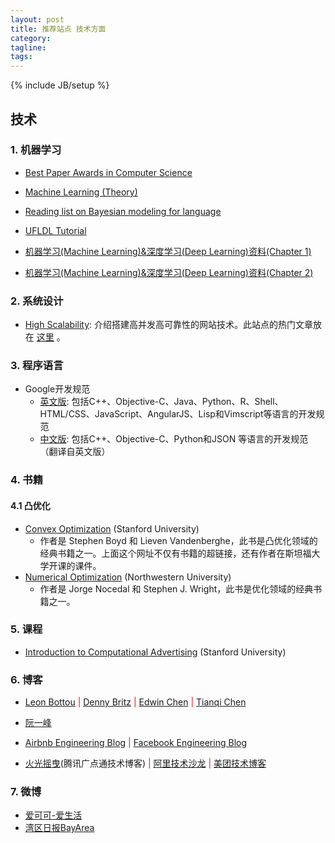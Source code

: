 ```yaml
---
layout: post
title: 推荐站点 技术方面
category:
tagline:
tags:
---
```

{% include JB/setup %}

## 技术

### 1. 机器学习

+ [Best Paper Awards in Computer Science](http://jeffhuang.com/best_paper_awards.html)
+ [Machine Learning (Theory)](http://hunch.net/)
+ [Reading list on Bayesian modeling for language](http://homepages.inf.ed.ac.uk/sgwater/reading_list.html)
+ [UFLDL Tutorial](http://ufldl.stanford.edu/wiki/index.php/UFLDL_Tutorial)

+ [机器学习(Machine Learning)&深度学习(Deep Learning)资料(Chapter 1)](https://github.com/ty4z2008/Qix/blob/master/dl.md)
+ [机器学习(Machine Learning)&深度学习(Deep Learning)资料(Chapter 2)](https://github.com/ty4z2008/Qix/blob/master/dl2.md)

### 2. 系统设计

+ [High Scalability](http://highscalability.com/): 介绍搭建高并发高可靠性的网站技术。此站点的热门文章放在 [这里](http://highscalability.com/all-time-favorites/) 。

### 3. 程序语言

+ Google开发规范
  - [英文版](https://github.com/google/styleguide): 包括C++、Objective-C、Java、Python、R、Shell、HTML/CSS、JavaScript、AngularJS、Lisp和Vimscript等语言的开发规范
  - [中文版](https://github.com/zh-google-styleguide/zh-google-styleguide): 包括C++、Objective-C、Python和JSON 等语言的开发规范（翻译自英文版）

### 4. 书籍

#### 4.1 凸优化

+ [Convex Optimization](http://stanford.edu/~boyd/cvxbook/) (Stanford University)
  - 作者是 Stephen Boyd 和 Lieven Vandenberghe，此书是凸优化领域的经典书籍之一。上面这个网址不仅有书籍的超链接，还有作者在斯坦福大学开课的课件。
+ [Numerical Optimization](http://home.agh.edu.pl/~pba/pdfdoc/Numerical_Optimization.pdf) (Northwestern University)
  - 作者是 Jorge Nocedal 和 Stephen J. Wright，此书是优化领域的经典书籍之一。

### 5. 课程

+ [Introduction to Computational Advertising](https://web.stanford.edu/class/msande239/) (Stanford University)

### 6. 博客

+ [Leon Bottou](http://leon.bottou.org/) <font color='red'>|</font> [Denny Britz](http://www.wildml.com/) <font color='red'>|</font> [Edwin Chen](http://blog.echen.me/) <font color='red'>|</font> [Tianqi Chen](http://homes.cs.washington.edu/~tqchen/)
+ [阮一峰](http://www.ruanyifeng.com/blog/)

+ [Airbnb Engineering Blog](http://nerds.airbnb.com/)  <font color='red'>|</font> [Facebook Engineering Blog](https://code.facebook.com/posts/)
+ [火光摇曳](http://www.flickering.cn/)(腾讯广点通技术博客) <font color='red'>|</font> [阿里技术沙龙](http://club.alibabatech.org/index.htm) <font color='red'>|</font> [美团技术博客](http://tech.meituan.com/)

### 7. 微博

+ [爱可可-爱生活](http://weibo.com/fly51fly)
+ [湾区日报BayArea](http://weibo.com/wanquribao)
